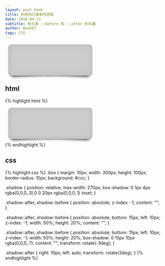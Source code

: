 ```yaml
---
layout: post_book
title: 利用伪元素制作阴影
date: 2016-04-21
subtitle: 伪元素 ::before 和 ::after 的乐趣
author: BookEl
tags: CSS
---
```


<style>
    .box {
      margin: 10px;
      width: 300px;
      height: 100px;
      border-radius: 10px;
      background: #ccc;
    }

    .shadow {
      position: relative;
      max-width: 270px;
      box-shadow: 0 1px 4px rgba(0,0,0,.3),0 0 20px rgba(0,0,0,.1) inset;
    }

    .shadow::after,.shadow::before {
      position: absolute;
      z-index: -1;
      content: "";
    }

    .shadow::after,.shadow::before {
      position: absolute;
      bottom: 15px;
      left: 10px;
      z-index: -1;
      width: 50%;
      height: 20%;
      content: "";
    }

    .shadow::after,.shadow::before {
      position: absolute;
      bottom: 15px;
      left: 10px;
      z-index: -1;
      width: 50%;
      height: 20%;
      box-shadow: 0 15px 10px rgba(0,0,0,.7);
      content: "";
      transform: rotate(-3deg);
    }

    .shadow::after {
      right: 10px;
      left: auto;
      transform: rotate(3deg);
    }
</style>

<div class="row">
    <div class="box shadow"></div>
</div>

## html

{% highlight html %}
<div class="box shadow"></div>
{% endhighlight %}

## css

{% highlight css %}
.box {
  margin: 10px;
  width: 300px;
  height: 100px;
  border-radius: 10px;
  background: #ccc;
}

.shadow {
  position: relative;
  max-width: 270px;
  box-shadow: 0 1px 4px rgba(0,0,0,.3),0 0 20px rgba(0,0,0,.1) inset;
}

.shadow::after,.shadow::before {
  position: absolute;
  z-index: -1;
  content: "";
}

.shadow::after,.shadow::before {
  position: absolute;
  bottom: 15px;
  left: 10px;
  z-index: -1;
  width: 50%;
  height: 20%;
  content: "";
}

.shadow::after,.shadow::before {
  position: absolute;
  bottom: 15px;
  left: 10px;
  z-index: -1;
  width: 50%;
  height: 20%;
  box-shadow: 0 15px 10px rgba(0,0,0,.7);
  content: "";
  transform: rotate(-3deg);
}

.shadow::after {
  right: 10px;
  left: auto;
  transform: rotate(3deg);
}
{% endhighlight %}
